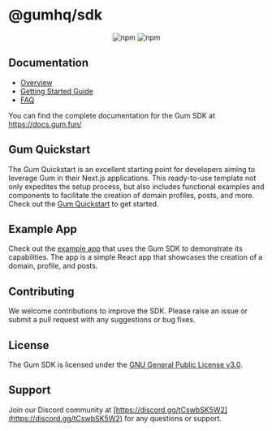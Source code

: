 # @gumhq/sdk

<p align="center">
  <img alt="npm" src="https://img.shields.io/npm/v/@gumhq/sdk?color=%23d45bff">
  <img alt="npm" src="https://img.shields.io/npm/dt/@gumhq/sdk?color=%23d45bff">
</p>

## Documentation

- [Overview](https://docs.gum.fun/introduction/overview)
- [Getting Started Guide](https://docs.gum.fun/protocol-overview/quickstart)
- [FAQ](https://docs.gum.fun/introduction/faqs)

You can find the complete documentation for the Gum SDK at https://docs.gum.fun/

## Gum Quickstart

The Gum Quickstart is an excellent starting point for developers aiming to leverage Gum in their Next.js applications. This ready-to-use template not only expedites the setup process, but also includes functional examples and components to facilitate the creation of domain profiles, posts, and more. Check out the [Gum Quickstart](https://github.com/gumhq/gum-quickstart) to get started.

## Example App

Check out the [example app](https://github.com/gumhq/gum-example-app) that uses the Gum SDK to demonstrate its capabilities. The app is a simple React app that showcases the creation of a domain, profile, and posts.

## Contributing

We welcome contributions to improve the SDK. Please raise an issue or submit a pull request with any suggestions or bug fixes.

## License

The Gum SDK is licensed under the [GNU General Public License v3.0](https://github.com/gumhq/sdk/blob/master/LICENSE).

## Support

Join our Discord community at [https://discord.gg/tCswbSK5W2](https://discord.gg/tCswbSK5W2) for any questions or support.
